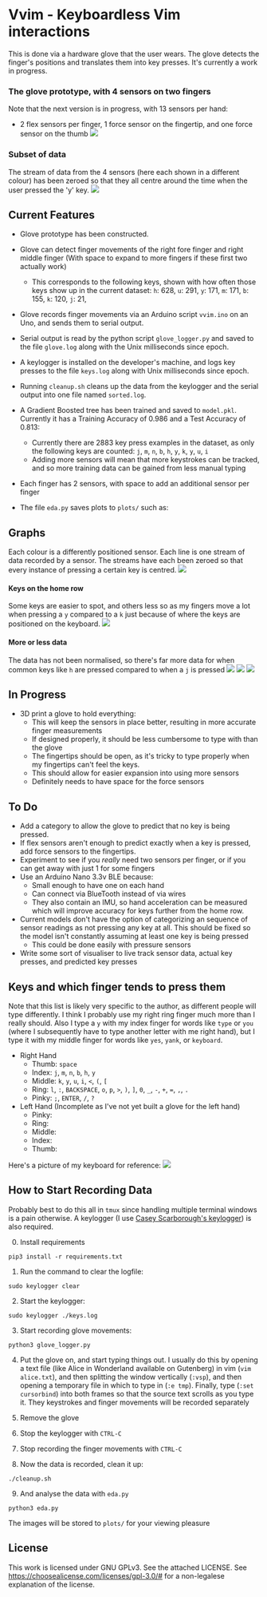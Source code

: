 # Vvim - Keyboardless Vim interactions

This is done via a hardware glove that the user wears. The glove detects the
finger's positions and translates them into key presses. It's currently a work
in progress.

### The glove prototype, with 4 sensors on two fingers
Note that the next version is in progress, with 13 sensors per hand:
- 2 flex sensors per finger, 1 force sensor on the fingertip, and one force
  sensor on the thumb
![](images/glove.jpg)

### Subset of data
The stream of data from the 4 sensors (here each shown in a different colour)
has been zeroed so that they all centre around the time when the user pressed
the 'y' key.
![](images/y_500ms.png)


## Current Features
- Glove prototype has been constructed.
- Glove can detect finger movements of the right fore finger and right middle
  finger (With space to expand to more fingers if these first two actually
  work)
    - This corresponds to the following keys, shown with how often those keys
      show up in the current dataset: `h`: 628, `u`: 291, `y`: 171, `m`: 171,
      `b`: 155, `k`: 120, `j`:  21, 

- Glove records finger movements via an Arduino script `vvim.ino` on an Uno,
  and sends them to serial output.
- Serial output is read by the python script `glove_logger.py` and saved to the
  file `glove.log` along with the Unix milliseconds since epoch.
- A keylogger is installed on the developer's machine, and logs key presses to
  the file `keys.log` along with Unix milliseconds since epoch.
- Running `cleanup.sh` cleans up the data from the keylogger and the serial
  output into one file named `sorted.log`.
- A Gradient Boosted tree has been trained and saved to `model.pkl`. Currently
  it has a Training Accuracy of 0.986 and a Test Accuracy of 0.813:
    - Currently there are 2883 key press examples in the dataset, as only the
      following keys are counted: `j`, `m`, `n`, `b`, `h`, `y`, `k`, `y`, `u`,
      `i`
    - Adding more sensors will mean that more keystrokes can be tracked, and so
      more training data can be gained from less manual typing
- Each finger has 2 sensors, with space to add an additional sensor per finger
- The file `eda.py` saves plots to `plots/` such as:

## Graphs

Each colour is a differently positioned sensor. Each line is one stream of data
recorded by a sensor. The streams have each been zeroed so that every instance
of pressing a certain key is centred.
![](plots/u_500ms.png)
#### Keys on the home row
Some keys are easier to spot, and others less so as my fingers move a lot when
pressing a `y` compared to a `k` just because of where the keys are positioned
on the keyboard.
![](plots/k_500ms.png)

#### More or less data
The data has not been normalised, so there's far more data for when common keys
like `h` are pressed compared to when a `j` is pressed
![](plots/j_500ms.png)
![](plots/m_500ms.png)
![](plots/h_500ms.png)


## In Progress
- 3D print a glove to hold everything:
    - This will keep the sensors in place better, resulting in more accurate
      finger measurements
    - If designed properly, it should be less cumbersome to type with than the
      glove
    - The fingertips should be open, as it's tricky to type properly when my
      fingertips can't feel the keys.
    - This should allow for easier expansion into using more sensors
    - Definitely needs to have space for the force sensors

## To Do
- Add a category to allow the glove to predict that no key is being pressed.
- If flex sensors aren't enough to predict exactly when a key is pressed, add
  force sensors to the fingertips.
- Experiment to see if you _really_ need two sensors per finger, or if you can
  get away with just 1 for some fingers
- Use an Arduino Nano 3.3v BLE because:
    - Small enough to have one on each hand
    - Can connect via BlueTooth instead of via wires
    - They also contain an IMU, so hand acceleration can be measured which will
      improve accuracy for keys further from the home row.
- Current models don't have the option of categorizing an sequence of sensor
  readings as not pressing any key at all. This should be fixed so the model
  isn't constantly assuming at least one key is being pressed
    - This could be done easily with pressure sensors
- Write some sort of visualiser to live track sensor data, actual key presses,
  and predicted key presses

## Keys and which finger tends to press them
Note that this list is likely very specific to the author, as different people
will type differently. I think I probably use my right ring finger much more
than I really should. Also I type a `y` with my index finger for words like
`type` or `you` (where I subsequently have to type another letter with me right
hand), but I type it with my middle finger for words like `yes`, `yank`, or
`keyboard`.

- Right Hand
    - Thumb: `space`
    - Index: `j`, `m`, `n`, `b`, `h`, `y`
    - Middle: `k`, `y`, `u`, `i`, `<`, `(`, `[` 
    - Ring: `l`, `:`, `BACKSPACE`, `o`, `p`, `>`, `)`, `]`, `0`, `_`, `-`, `+`, `=`, `,`, `.`
    - Pinky: `;`, `ENTER`, `/`, `?`
- Left Hand (Incomplete as I've not yet built a glove for the left hand)
    - Pinky: 
    - Ring:
    - Middle: 
    - Index: 
    - Thumb: 

Here's a picture of my keyboard for reference:
![](images/keyboard.jpg)

## How to Start Recording Data
Probably best to do this all in `tmux` since handling multiple terminal windows
is a pain otherwise. A keylogger (I use [Casey Scarborough's
keylogger](https://github.com/caseyscarborough/keylogger)) is also required.

0. Install requirements
``` 
pip3 install -r requirements.txt
```

1. Run the command to clear the logfile:
``` 
sudo keylogger clear
```

2. Start the keylogger:
``` 
sudo keylogger ./keys.log
```

3. Start recording glove movements:
``` 
python3 glove_logger.py
```

4. Put the glove on, and start typing things out. I usually do this by opening
   a text file (like Alice in Wonderland available on Gutenberg) in vim (`vim
   alice.txt`), and then splitting the window vertically (`:vsp`), and then
   opening a temporary file in which to type in (`:e tmp`). Finally, type
   (`:set cursorbind`) into both frames so that the source text scrolls as you
   type it.  They keystrokes and finger movements will be recorded separately

5. Remove the glove

6. Stop the keylogger with `CTRL-C`

7. Stop recording the finger movements with `CTRL-C`

8. Now the data is recorded, clean it up:
```
./cleanup.sh
```

9. And analyse the data with `eda.py`
```
python3 eda.py
```
The images will be stored to `plots/` for your viewing pleasure

## License
This work is licensed under GNU GPLv3. See the attached LICENSE. See
https://choosealicense.com/licenses/gpl-3.0/# for a non-legalese explanation of
the license.

